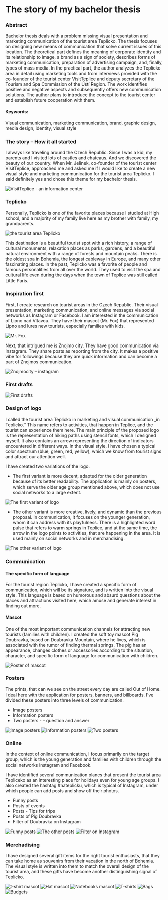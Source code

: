 # The story of my bachelor thesis

### Abstract
Bachelor thesis deals with a problem missing visual presentation and marketing communication of the tourist area Teplicko. The thesis focuses on designing new means of communication that solve current issues of this location. The theoretical part defines the meaning of corporate identity and its relationship to image, a brand as a sign of society, describes forms of marketing communication, preparation of advertising campaign, and, finally, types of mass media. In the practical part, the author analyzes the Teplicko area in detail using marketing tools and from interviews provided with the co-founder of the tourist center VisitTeplice and deputy secretary of the Tourism and Spa Commission of the Ústí Region. The work identifies positive and negative aspects and subsequently offers new communication solutions. The author plans to introduce the concept to the tourist center and establish future cooperation with them.

#### Keywords:

Visual communication, marketing communication, brand, graphic design, media design, identity, visual style

### The story – How it all started
I always like traveling around the Czech Republic. Since I was a kid, my parents and I visited lots of castles and chateaus. And we discovered the beauty of our country. When Mr. Jelínek, co-founder of the tourist center VisitTeplice, approached me and asked me if I would like to create a new visual style and marketing communication for the tourist area Teplicko. I said definitely yes and chose this theme for my bachelor thesis. 

![VisitTeplice - an information center](img/visitteplice.jpg)

### Teplicko
Personally, Teplicko is one of the favorite places because I studied at High school, and a majority of my family live here as my brother with family, my grandparents.

![the tourist area Teplicko](img/teplicko.jpg)

This destination is a beautiful tourist spot with a rich history, a range of cultural monuments, relaxation places as parks, gardens, and a beautiful natural environment with a range of forests and mountain peaks. There is the oldest spa in Bohemia, the longest cableway in Europe, and many other fascinating places. In the past, Teplicko was a favorite of people and famous personalities from all over the world. They used to visit the spa and cultural life even during the days when the town of Teplice was still called Little Paris.

### Inspiration first
First, I create research on tourist areas in the Czech Republic. Their visual presentation, marketing communication, and online messages via social networks as Instagram or Facebook. I am interested in the communication of Lipno nad Vltavou. They have their mascot (Mr. Fox) that represented Lipno and lures new tourists, especially families with kids. 

![Mr. Fox](img/mr.fox.jpg)

Next, that intrigued me is Znojmo city. They have good communication via Instagram. They share posts as reporting from the city. It makes a positive vibe for followings because they are quick information and can become a part of Znojmos communication.

![Znojmocity – instagram](img/znojmocity_instagram.jpg)

### First drafts

![First drafts](img/first_drafts.jpg)

### Design of logo
I called the tourist area Teplicko in marketing and visual communication „in Teplicko.“ This name refers to activities, that happen in Teplice, and the tourist can experience them here. The main principle of the proposed logo is the representation of hiking paths using stencil fonts, which I designed myself. It also contains an arrow representing the direction of indicators encountered in different ways. In the visual style, I have chosen a typical color spectrum (blue, green, red, yellow), which we know from tourist signs and attract our attention well.

I have created two variations of the logo.

- The first variant is more decent, adapted for the older generation because of its better readability. The application is mainly on posters, which serve the older age group mentioned above, which does not use social networks to a large extent.

![The first variant of logo](img/first_logo.jpg)

- The other variant is more creative, lively, and dynamic than the previous proposal. In communication, it focuses on the younger generation, whom it can address with its playfulness. There is a highlighted word pulse that refers to warm springs in Teplice, and at the same time, the arrow in the logo points to activities, that are happening in the area. It is used mainly on social networks and in merchandising.

![The other variant of logo](img/other_logo.jpg)

### Communication
#### The specific form of language
For the tourist region Teplicko, I have created a specific form of communication, which will be its signature, and is written into the visual style. This language is based on humorous and absurd questions about the places and attractions visited here, which amuse and generate interest in finding out more.

#### Mascot
One of the most important communication channels for attracting new tourists (families with children). I created the soft toy mascot Pig Doubravka, based on Doubravka Mountain, where he lives, which is associated with the rumor of finding thermal springs. The pig has an appearance, changes clothes or accessories according to the situation, character, and specific form of language for communication with children.

![Poster of mascot](img/poster_mascot.jpg)

### Posters
The prints, that can we see on the street every day are called Out of Home. I deal here with the application for posters, banners, and billboards. I've divided these posters into three levels of communication.

- Image posters
- Information posters
- Two posters - – question and answer 

![Image posters](img/image_posters.jpg)
![Information posters](img/info_poster.jpg)
![Two posters](img/banners.jpg)

### Online
In the context of online communication, I focus primarily on the target group, which is the young generation and families with children through the social networks Instagram and Facebook.

I have identified several communication planes that present the tourist area Tepliceko as an interesting place for holidays even for young age groups. I also created the hashtag #nateplicku, which is typical of Instagram, under which people can add posts and show off their photos.

- Funny posts
- Posts of events
- Posts - Tips for trips
- Posts of Pig Doubravka
- Filter of Doubravka on Instagram

![Funny posts](img/posts-funny.jpg) 
![The other posts](img/intagram_posts.jpg)
![Filter on Instagram](img/filter_instagram.jpg)

### Merchadising
I have designed several gift items for the right tourist enthusiasts, that they can take home as souvenirs from their vacation in the north of Bohemia. The visual style is written into them to match the overall design of the tourist area, and these gifts have become another distinguishing signal of Teplicko.

![t-shirt mascot](img/t-shirt_mascot.jpg)
![Hat mascot](img/hat.jpg)
![Notebooks mascot](img/notebooks.jpg)
![T-shirts](img/t-shirts.jpg)
![Bags](img/bags.jpg)
![Budgets](img/budgets.jpg)
